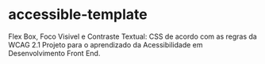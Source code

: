 # accessible-template
Flex Box, Foco Visivel e Contraste Textual: CSS de acordo com as regras da WCAG 2.1
Projeto para o aprendizado da Acessibilidade em Desenvolvimento Front End.
